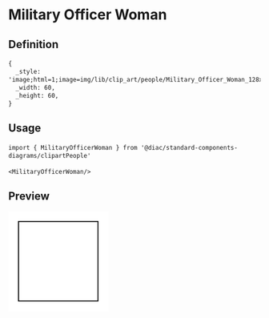 # Military Officer Woman

## Definition

```
{
  _style: 'image;html=1;image=img/lib/clip_art/people/Military_Officer_Woman_128x128.pngstrokeColor=none;',
  _width: 60,
  _height: 60,
}
```

## Usage

```
import { MilitaryOfficerWoman } from '@diac/standard-components-diagrams/clipartPeople'

<MilitaryOfficerWoman/>
```

## Preview

<img src="./military-officer-woman.png" width="200"/>
